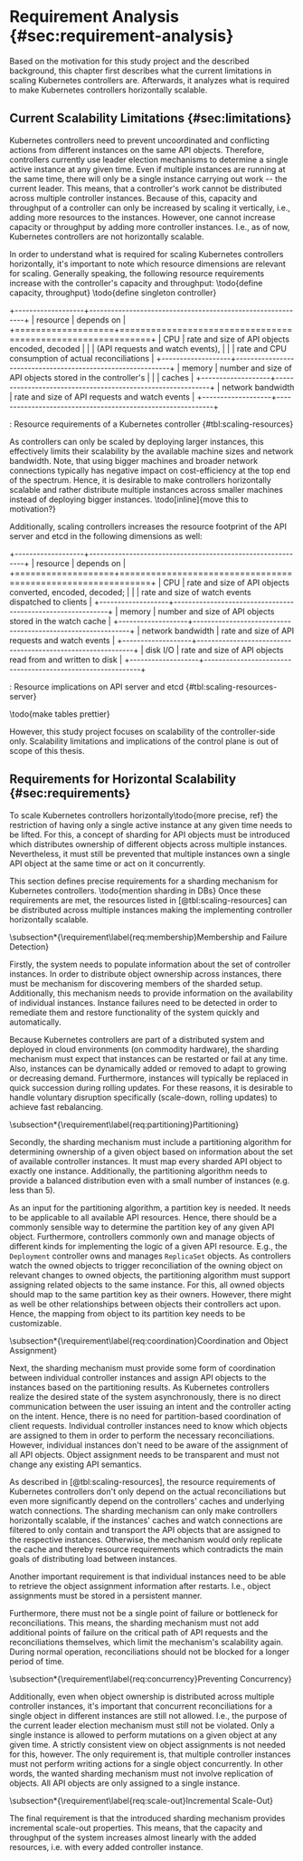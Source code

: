 # Requirement Analysis {#sec:requirement-analysis}

Based on the motivation for this study project and the described background, this chapter first describes what the current limitations in scaling Kubernetes controllers are.
Afterwards, it analyzes what is required to make Kubernetes controllers horizontally scalable.

## Current Scalability Limitations {#sec:limitations}

Kubernetes controllers need to prevent uncoordinated and conflicting actions from different instances on the same API objects.
Therefore, controllers currently use leader election mechanisms to determine a single active instance at any given time.
Even if multiple instances are running at the same time, there will only be a single instance carrying out work -- the current leader.
This means, that a controller's work cannot be distributed across multiple controller instances.
Because of this, capacity and throughput of a controller can only be increased by scaling it vertically, i.e., adding more resources to the instances.
However, one cannot increase capacity or throughput by adding more controller instances.
I.e., as of now, Kubernetes controllers are not horizontally scalable.

In order to understand what is required for scaling Kubernetes controllers horizontally, it's important to note which resource dimensions are relevant for scaling.
Generally speaking, the following resource requirements increase with the controller's capacity and throughput:
\todo{define capacity, throughput}
\todo{define singleton controller}

+-------------------+------------------------------------------------------------+
| resource          | depends on                                                 |
+===================+============================================================+
| CPU               | rate and size of API objects encoded, decoded              |
|                   | (API requests and watch events),                           |
|                   | rate and CPU consumption of actual reconciliations         |
+-------------------+------------------------------------------------------------+
| memory            | number and size of API objects stored in the controller's  |
|                   | caches                                                     |
+-------------------+------------------------------------------------------------+
| network bandwidth | rate and size of API requests and watch events             |
+-------------------+------------------------------------------------------------+

: Resource requirements of a Kubernetes controller {#tbl:scaling-resources}

As controllers can only be scaled by deploying larger instances, this effectively limits their scalability by the available machine sizes and network bandwidth.
Note, that using bigger machines and broader network connections typically has negative impact on cost-efficiency at the top end of the spectrum.
Hence, it is desirable to make controllers horizontally scalable and rather distribute multiple instances across smaller machines instead of deploying bigger instances.
\todo[inline]{move this to motivation?}

Additionally, scaling controllers increases the resource footprint of the API server and etcd in the following dimensions as well:

+-------------------+------------------------------------------------------------+
| resource          | depends on                                                 |
+===================+============================================================+
| CPU               | rate and size of API objects converted, encoded, decoded;  |
|                   | rate and size of watch events dispatched to clients        |
+-------------------+------------------------------------------------------------+
| memory            | number and size of API objects stored in the watch cache   |
+-------------------+------------------------------------------------------------+
| network bandwidth | rate and size of API requests and watch events             |
+-------------------+------------------------------------------------------------+
| disk I/O          | rate and size of API objects read from and written to disk |
+-------------------+------------------------------------------------------------+

: Resource implications on API server and etcd {#tbl:scaling-resources-server}

\todo{make tables prettier}

However, this study project focuses on scalability of the controller-side only.
Scalability limitations and implications of the control plane is out of scope of this thesis.

## Requirements for Horizontal Scalability {#sec:requirements}

To scale Kubernetes controllers horizontally\todo{more precise, ref} the restriction of having only a single active instance at any given time needs to be lifted.
For this, a concept of sharding for API objects must be introduced which distributes ownership of different objects across multiple instances.
Nevertheless, it must still be prevented that multiple instances own a single API object at the same time or act on it concurrently.

This section defines precise requirements for a sharding mechanism for Kubernetes controllers.
\todo{mention sharding in DBs}
Once these requirements are met, the resources listed in [@tbl:scaling-resources] can be distributed across multiple instances making the implementing controller horizontally scalable.

\subsection*{\requirement\label{req:membership}Membership and Failure Detection}

Firstly, the system needs to populate information about the set of controller instances.
In order to distribute object ownership across instances, there must be mechanism for discovering members of the sharded setup.
Additionally, this mechanism needs to provide information on the availability of individual instances.
Instance failures need to be detected in order to remediate them and restore functionality of the system quickly and automatically.

Because Kubernetes controllers are part of a distributed system and deployed in cloud environments (on commodity hardware), the sharding mechanism must expect that instances can be restarted or fail at any time.
Also, instances can be dynamically added or removed to adapt to growing or decreasing demand.
Furthermore, instances will typically be replaced in quick succession during rolling updates.
For these reasons, it is desirable to handle voluntary disruption specifically (scale-down, rolling updates) to achieve fast rebalancing.

\subsection*{\requirement\label{req:partitioning}Partitioning}

Secondly, the sharding mechanism must include a partitioning algorithm for determining ownership of a given object based on information about the set of available controller instances.
It must map every sharded API object to exactly one instance.
Additionally, the partitioning algorithm needs to provide a balanced distribution even with a small number of instances (e.g. less than 5).

As an input for the partitioning algorithm, a partition key is needed.
It needs to be applicable to all available API resources.
Hence, there should be a commonly sensible way to determine the partition key of any given API object.
Furthermore, controllers commonly own and manage objects of different kinds for implementing the logic of a given API resource.
E.g., the `Deployment` controller owns and manages `ReplicaSet` objects.
As controllers watch the owned objects to trigger reconciliation of the owning object on relevant changes to owned objects, the partitioning algorithm must support assigning related objects to the same instance.
For this, all owned objects should map to the same partition key as their owners.
However, there might as well be other relationships between objects their controllers act upon.
Hence, the mapping from object to its partition key needs to be customizable.

\subsection*{\requirement\label{req:coordination}Coordination and Object Assignment}

Next, the sharding mechanism must provide some form of coordination between individual controller instances and assign API objects to the instances based on the partitioning results.
As Kubernetes controllers realize the desired state of the system asynchronously, there is no direct communication between the user issuing an intent and the controller acting on the intent.
Hence, there is no need for partition-based coordination of client requests.
Individual controller instances need to know which objects are assigned to them in order to perform the necessary reconciliations.
However, individual instances don't need to be aware of the assignment of all API objects.
Object assignment needs to be transparent and must not change any existing API semantics.

As described in [@tbl:scaling-resources], the resource requirements of Kubernetes controllers don't only depend on the actual reconciliations but even more significantly depend on the controllers' caches and underlying watch connections.
The sharding mechanism can only make controllers horizontally scalable, if the instances' caches and watch connections are filtered to only contain and transport the API objects that are assigned to the respective instances.
Otherwise, the mechanism would only replicate the cache and thereby resource requirements which contradicts the main goals of distributing load between instances.

Another important requirement is that individual instances need to be able to retrieve the object assignment information after restarts.
I.e., object assignments must be stored in a persistent manner.

Furthermore, there must not be a single point of failure or bottleneck for reconciliations.
This means, the sharding mechanism must not add additional points of failure on the critical path of API requests and the reconciliations themselves, which limit the mechanism's scalability again.
During normal operation, reconciliations should not be blocked for a longer period of time.

\subsection*{\requirement\label{req:concurrency}Preventing Concurrency}

Additionally, even when object ownership is distributed across multiple controller instances, it's important that concurrent reconciliations for a single object in different instances are still not allowed.
I.e., the purpose of the current leader election mechanism must still not be violated.
Only a single instance is allowed to perform mutations on a given object at any given time.
A strictly consistent view on object assignments is not needed for this, however.
The only requirement is, that multiple controller instances must not perform writing actions for a single object concurrently.
In other words, the wanted sharding mechanism must not involve replication of objects.
All API objects are only assigned to a single instance.

\subsection*{\requirement\label{req:scale-out}Incremental Scale-Out}

The final requirement is that the introduced sharding mechanism provides incremental scale-out properties.
This means, that the capacity and throughput of the system increases almost linearly with the added resources, i.e. with every added controller instance.
